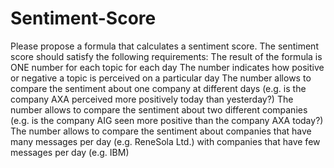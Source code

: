 # Sentiment-Score
Please propose a formula that calculates a sentiment score. The sentiment score should satisfy the following requirements:
The result of the formula is ONE number for each topic for each day
The number indicates how positive or negative a topic is perceived on a particular day
The number allows to compare the sentiment about one company at different days (e.g. is the company AXA perceived more positively today than yesterday?)
The number allows to compare the sentiment about two different companies (e.g. is the company AIG seen more positive than the company AXA today?)
The number allows to compare the sentiment about companies that have many messages per day (e.g. ReneSola Ltd.) with companies that have few messages per day (e.g. IBM)
